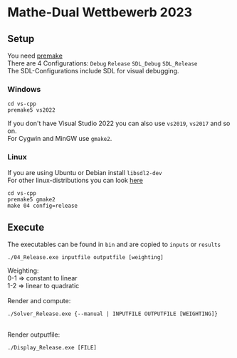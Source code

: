 # Mathe-Dual Wettbewerb 2023

## Setup
You need [premake](https://premake.github.io/)\
There are 4 Configurations: `Debug` `Release` `SDL_Debug` `SDL_Release`\
The SDL-Configurations include SDL for visual debugging.

### Windows
```
cd vs-cpp
premake5 vs2022
```
If you don't have Visual Studio 2022 you can also use `vs2019`, `vs2017` and so on.\
For Cygwin and MinGW use `gmake2`.

### Linux
If you are using Ubuntu or Debian install `libsdl2-dev`\
For other linux-distributions you can look [here](https://lazyfoo.net/tutorials/SDL/01_hello_SDL/linux/index.php)
```
cd vs-cpp
premake5 gmake2
make 04 config=release
```

## Execute

The executables can be found in `bin` and are copied to `inputs` or `results`

```
./04_Release.exe inputfile outputfile [weighting]
```
Weighting:\
0-1 => constant to linear\
1-2 => linear to quadratic\
\
Render and compute:
```
./Solver_Release.exe {--manual | INPUTFILE OUTPUTFILE [WEIGHTING]}
```
\
Render outputfile:
```
./Display_Release.exe [FILE]
```